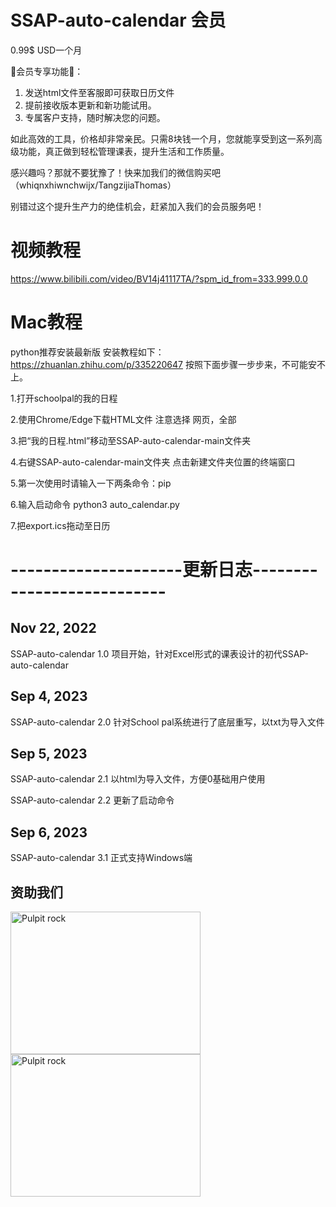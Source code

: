 # SSAP-auto-calendar 会员
 
0.99$ USD一个月

🌟会员专享功能🌟：
1. 发送html文件至客服即可获取日历文件
2. 提前接收版本更新和新功能试用。
3. 专属客户支持，随时解决您的问题。

如此高效的工具，价格却非常亲民。只需8块钱一个月，您就能享受到这一系列高级功能，真正做到轻松管理课表，提升生活和工作质量。

感兴趣吗？那就不要犹豫了！快来加我们的微信购买吧（whiqnxhiwnchwijx/TangzijiaThomas）

别错过这个提升生产力的绝佳机会，赶紧加入我们的会员服务吧！
# 视频教程
https://www.bilibili.com/video/BV14j41117TA/?spm_id_from=333.999.0.0

# Mac教程

python推荐安装最新版 安装教程如下：
https://zhuanlan.zhihu.com/p/335220647
按照下面步骤一步步来，不可能安不上。

1.打开schoolpal的我的日程

2.使用Chrome/Edge下载HTML文件 注意选择 网页，全部

3.把“我的日程.html”移动至SSAP-auto-calendar-main文件夹

4.右键SSAP-auto-calendar-main文件夹 点击新建文件夹位置的终端窗口

5.第一次使用时请输入一下两条命令：pip

6.输入启动命令 python3 auto_calendar.py

7.把export.ics拖动至日历



# ---------------------更新日志---------------------------
## Nov 22, 2022
SSAP-auto-calendar 1.0
项目开始，针对Excel形式的课表设计的初代SSAP-auto-calendar
## Sep 4, 2023
SSAP-auto-calendar 2.0
针对School pal系统进行了底层重写，以txt为导入文件
## Sep 5, 2023
SSAP-auto-calendar 2.1
以html为导入文件，方便0基础用户使用

SSAP-auto-calendar 2.2
更新了启动命令
## Sep 6, 2023
SSAP-auto-calendar 3.1
正式支持Windows端

## 资助我们

<img src="https://github.com/05lpl/SSAP-auto-calendar/assets/91683680/9fa9f057-416e-48a7-b1f9-dced29d5f95f" alt="Pulpit rock" width="304" height="228">
<img src="https://github.com/05lpl/SSAP-auto-calendar/assets/91683680/e4388870-e2e7-4902-b724-85b1e8f91766" alt="Pulpit rock" width="304" height="228">


  
